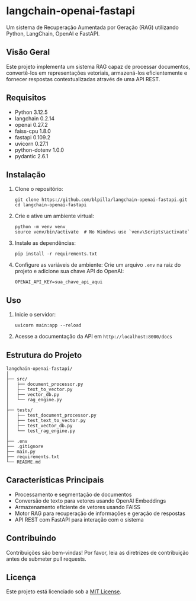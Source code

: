 # langchain-openai-fastapi

Um sistema de Recuperação Aumentada por Geração (RAG) utilizando Python, LangChain, OpenAI e FastAPI.

## Visão Geral

Este projeto implementa um sistema RAG capaz de processar documentos, convertê-los em representações vetoriais, armazená-los eficientemente e fornecer respostas contextualizadas através de uma API REST.

## Requisitos

- Python 3.12.5
- langchain 0.2.14
- openai 0.27.2
- faiss-cpu 1.8.0
- fastapi 0.109.2
- uvicorn 0.27.1
- python-dotenv 1.0.0
- pydantic 2.6.1

## Instalação

1. Clone o repositório:
   ```
   git clone https://github.com/blpilla/langchain-openai-fastapi.git
   cd langchain-openai-fastapi
   ```

2. Crie e ative um ambiente virtual:
   ```
   python -m venv venv
   source venv/bin/activate  # No Windows use `venv\Scripts\activate`
   ```

3. Instale as dependências:
   ```
   pip install -r requirements.txt
   ```

4. Configure as variáveis de ambiente:
   Crie um arquivo `.env` na raiz do projeto e adicione sua chave API do OpenAI:
   ```
   OPENAI_API_KEY=sua_chave_api_aqui
   ```

## Uso

1. Inicie o servidor:
   ```
   uvicorn main:app --reload
   ```

2. Acesse a documentação da API em `http://localhost:8000/docs`

## Estrutura do Projeto

```
langchain-openai-fastapi/
│
├── src/
│   ├── document_processor.py
│   ├── text_to_vector.py
│   ├── vector_db.py
│   └── rag_engine.py
│
├── tests/
│   ├── test_document_processor.py
│   ├── test_text_to_vector.py
│   ├── test_vector_db.py
│   └── test_rag_engine.py
│
├── .env
├── .gitignore
├── main.py
├── requirements.txt
└── README.md
```

## Características Principais

- Processamento e segmentação de documentos
- Conversão de texto para vetores usando OpenAI Embeddings
- Armazenamento eficiente de vetores usando FAISS
- Motor RAG para recuperação de informações e geração de respostas
- API REST com FastAPI para interação com o sistema

## Contribuindo

Contribuições são bem-vindas! Por favor, leia as diretrizes de contribuição antes de submeter pull requests.

## Licença

Este projeto está licenciado sob a [MIT License](https://opensource.org/licenses/MIT).
